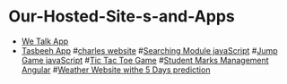 # Our-Hosted-Site-s-and-Apps

* [We Talk App](https://wetalkapp.netlify.app)
* [Tasbeeh App](https://ctrtasbeeh.netlify.app)
#[charles website](https://charlesapp.netlify.app)
#[Searching Module javaScript](https://searchingmoduleapp.netlify.app)
#[Jump Game javaScript](https://jumpgameapp.netlify.app)
#[Tic Tac Toe Game](https://colorwintoplay.netlify.app)
#[Student Marks Management Angular](https://stdmarksapp.netlify.app)
#[Weather Website withe 5 Days prediction](https://appweathercom.netlify.app)
